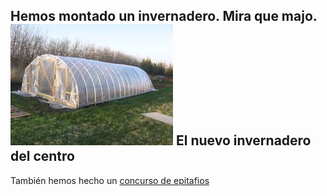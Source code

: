 <!-- TITLE: NOTICIAS -->
<!-- SUBTITLE: Cosas que han sucedido -->

Hemos montado un invernadero. Mira que majo. 
![Invernadero](/uploads/invernadero.jpeg "Invernadero")
El nuevo invernadero del centro
----------------
También hemos hecho un [concurso de epitafios](concurso-epitafios)


